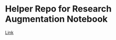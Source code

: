 # Helper Repo for Research Augmentation Notebook

[Link](https://colab.research.google.com/drive/1bl4RTQd7ENnMYEc4thwBwtocF-q1NYp2?authuser=1)
